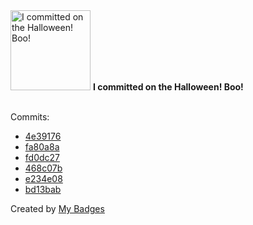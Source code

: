 <img src="https://my-badges.github.io/my-badges/spooky-commit.png" alt="I committed on the Halloween! Boo!" title="I committed on the Halloween! Boo!" width="128">
<strong>I committed on the Halloween! Boo!</strong>
<br><br>

Commits:

- <a href="https://github.com/RAHULKRISHNAKR/KTU_S5_DA_LAB/commit/4e391760d224c449117017a46462c89027e6aab7">4e39176</a>
- <a href="https://github.com/RAHULKRISHNAKR/KTU_S5_DA_LAB/commit/fa80a8a9f849a626a1185eae2323ea6fe8bb35bf">fa80a8a</a>
- <a href="https://github.com/RAHULKRISHNAKR/KTU_S5_DA_LAB/commit/fd0dc2718310bac646cee1fd9c2ebc6a554a844f">fd0dc27</a>
- <a href="https://github.com/RAHULKRISHNAKR/KTU_S5_DA_LAB/commit/468c07bae66acf8fc740f676f056b7350467213a">468c07b</a>
- <a href="https://github.com/RAHULKRISHNAKR/KTU_S5_DA_LAB/commit/e234e08a99ac6945f935e3d550edfe65468763fb">e234e08</a>
- <a href="https://github.com/RAHULKRISHNAKR/KTU_S5_DA_LAB/commit/bd13bab7eea7ea4c367b71643c105baca8f5013d">bd13bab</a>


Created by <a href="https://github.com/my-badges/my-badges">My Badges</a>